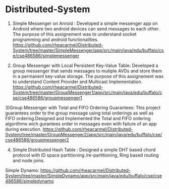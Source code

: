 # Distributed-System
1) Simple Messenger on Anroid : Developed a simple messenger app on Android where two android devices can send messages to each other. The purpose of this assignement was to understand socket programming and android functionalities. https://github.com/rheacarmel/Distributed-System/tree/master/SimpleMessenger/app/src/main/java/edu/buffalo/cse/cse486586/simplemessenger

2) Group Messenger with Local Persistent Key-Value Table:
   Developed a group messenger that sends messages to mutiple AVDs and store them in a permanent key-value storage. The purpose of this assignement was to understand Content Provider  and Multicast Implementation.
https://github.com/rheacarmel/Distributed-System/tree/master/GroupMessenger1/app/src/main/java/edu/buffalo/cse/cse486586/groupmessenger1

3)Group Messenger with Total and FIFO Ordering Guarantees: 
  This project guarantees order to the group message using total orderings as well as FIFO ordering.Designed and Implemented the Total and FIFO ordering algorithms wich gurantees order in messages even with failure of an app during execution.
 https://github.com/rheacarmel/Distributed-System/tree/master/GroupMessenger2/app/src/main/java/edu/buffalo/cse/cse486586/groupmessenger2 
  
4) Simple Distributed Hash Table :
Designed a simple DHT based chord protocol  with ID space partitioning /re-partitioning, Ring based routing and node joins.

   
Simple Dynamo: https://github.com/rheacarmel/Distributed-System/tree/master/SimpleDynamo/app/src/main/java/edu/buffalo/cse/cse486586/simpledynamo
